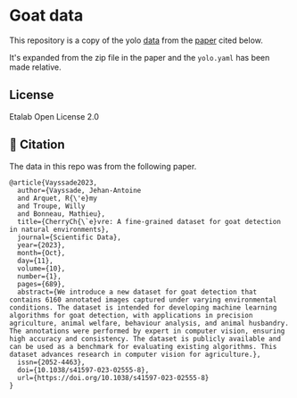 # Goat data

This repository is a copy of the yolo [data](https://entrepot.recherche.data.gouv.fr/dataset.xhtml?persistentId=doi:10.57745/4C03OG&version=2.2) from the [paper](https://rdcu.be/eoVcx) cited below.

It's expanded from the zip file in the paper and the `yolo.yaml` has been made relative.

## License

Etalab Open License 2.0

## 📝 Citation

The data in this repo was from the following paper.

```
@article{Vayssade2023,
  author={Vayssade, Jehan-Antoine
  and Arquet, R{\'e}my
  and Troupe, Willy
  and Bonneau, Mathieu},
  title={CherryCh{\`e}vre: A fine-grained dataset for goat detection in natural environments},
  journal={Scientific Data},
  year={2023},
  month={Oct},
  day={11},
  volume={10},
  number={1},
  pages={689},
  abstract={We introduce a new dataset for goat detection that contains 6160 annotated images captured under varying environmental conditions. The dataset is intended for developing machine learning algorithms for goat detection, with applications in precision agriculture, animal welfare, behaviour analysis, and animal husbandry. The annotations were performed by expert in computer vision, ensuring high accuracy and consistency. The dataset is publicly available and can be used as a benchmark for evaluating existing algorithms. This dataset advances research in computer vision for agriculture.},
  issn={2052-4463},
  doi={10.1038/s41597-023-02555-8},
  url={https://doi.org/10.1038/s41597-023-02555-8}
}
```
